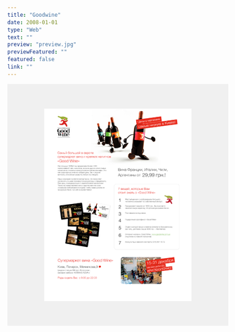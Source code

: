 ```yaml
---
title: "Goodwine"
date: 2008-01-01
type: "Web"
text: ""
preview: "preview.jpg"
previewFeatured: ""
featured: false
link: ""
---
```


![](1.jpg)